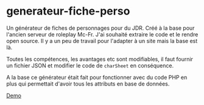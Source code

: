 # generateur-fiche-perso

Un générateur de fiches de personnages pour du JDR. Créé à la base pour l'ancien serveur de roleplay Mc-Fr. J'ai souhaité extraire le code et le rendre open source.
Il y a un peu de travail pour l'adapter à un site mais la base est là.

Toutes les compétences, les avantages etc sont modifiables, il faut fournir un fichier JSON et modifier le code de `charSheet` en conséquence.

A la base ce générateur était fait pour fonctionner avec du code PHP en plus qui permettait d'avoir tous les attributs en base de données.

[Demo](https://gwendal.me/fiche-perso/)
